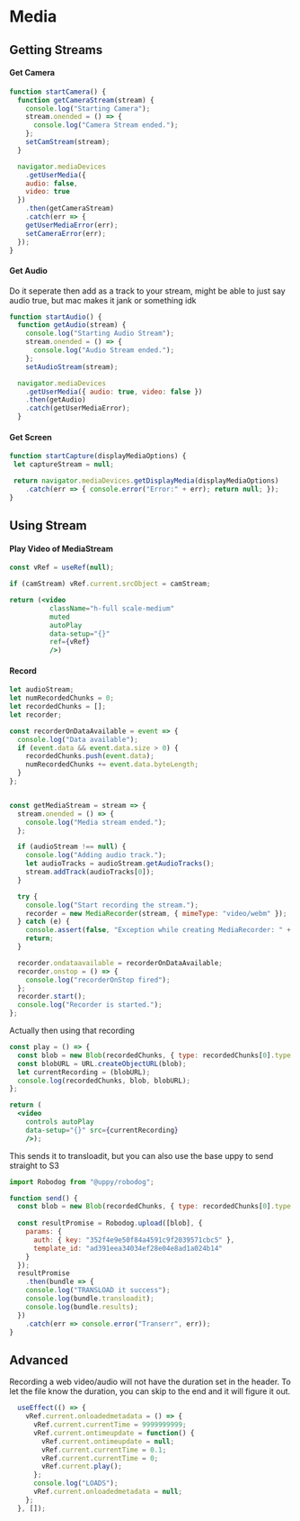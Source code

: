 # Media

## Getting Streams

#### Get Camera

```javascript
function startCamera() {
  function getCameraStream(stream) {
    console.log("Starting Camera");
    stream.onended = () => {
      console.log("Camera Stream ended.");
    };
    setCamStream(stream);
  }

  navigator.mediaDevices
    .getUserMedia({
    audio: false,
    video: true
  })
    .then(getCameraStream)
    .catch(err => {
    getUserMediaError(err);
    setCameraError(err);
  });
}
```

#### Get Audio

Do it seperate then add as a track to your stream, might be able to just say audio true, but mac makes it jank or something idk

```javascript
function startAudio() {
  function getAudio(stream) {
    console.log("Starting Audio Stream");
    stream.onended = () => {
      console.log("Audio Stream ended.");
    };
    setAudioStream(stream);

  navigator.mediaDevices
    .getUserMedia({ audio: true, video: false })
    .then(getAudio)
    .catch(getUserMediaError);
  }
```

#### Get Screen

```js
function startCapture(displayMediaOptions) {
 let captureStream = null;

 return navigator.mediaDevices.getDisplayMedia(displayMediaOptions)
    .catch(err => { console.error("Error:" + err); return null; });
}
```



## Using Stream

#### Play Video of MediaStream

```jsx
const vRef = useRef(null);

if (camStream) vRef.current.srcObject = camStream;

return (<video
          className="h-full scale-medium"
          muted
          autoPlay
          data-setup="{}"
          ref={vRef}
          />)
```

#### Record

```javascript
let audioStream;
let numRecordedChunks = 0;
let recordedChunks = [];
let recorder;

const recorderOnDataAvailable = event => {
  console.log("Data available");
  if (event.data && event.data.size > 0) {
    recordedChunks.push(event.data);
    numRecordedChunks += event.data.byteLength;
  }
};


const getMediaStream = stream => {
  stream.onended = () => {
    console.log("Media stream ended.");
  };

  if (audioStream !== null) {
    console.log("Adding audio track.");
    let audioTracks = audioStream.getAudioTracks();
    stream.addTrack(audioTracks[0]);
  }

  try {
    console.log("Start recording the stream.");
    recorder = new MediaRecorder(stream, { mimeType: "video/webm" });
  } catch (e) {
    console.assert(false, "Exception while creating MediaRecorder: " + e);
    return;
  }

  recorder.ondataavailable = recorderOnDataAvailable;
  recorder.onstop = () => {
    console.log("recorderOnStop fired");
  };
  recorder.start();
  console.log("Recorder is started.");
};
```

Actually then using that recording

```jsx
const play = () => {
  const blob = new Blob(recordedChunks, { type: recordedChunks[0].type });
  const blobURL = URL.createObjectURL(blob);
  let currentRecording = (blobURL);
  console.log(recordedChunks, blob, blobURL);
};

return (
  <video 
  	controls autoPlay 
  	data-setup="{}" src={currentRecording} 
	/>);
```

This sends it to transloadit, but you can also use the base uppy to send straight to S3

```javascript
import Robodog from "@uppy/robodog";

function send() {
  const blob = new Blob(recordedChunks, { type: recordedChunks[0].type });
	
  const resultPromise = Robodog.upload([blob], {
    params: {
      auth: { key: "352f4e9e50f84a4591c9f2039571cbc5" },
      template_id: "ad391eea34034ef28e04e8ad1a024b14"
    }
  });
  resultPromise
    .then(bundle => {
    console.log("TRANSLOAD it success");
    console.log(bundle.transloadit);
    console.log(bundle.results); 
  })
    .catch(err => console.error("Transerr", err));
}
```

## Advanced

Recording a web video/audio will not have the duration set in the header. To let the file know the duration, you can skip to the end and it will figure it out.

```js
  useEffect(() => {
    vRef.current.onloadedmetadata = () => {
      vRef.current.currentTime = 9999999999;
      vRef.current.ontimeupdate = function() {
        vRef.current.ontimeupdate = null;
        vRef.current.currentTime = 0.1;
        vRef.current.currentTime = 0;
        vRef.current.play();
      };
      console.log("LOADS");
      vRef.current.onloadedmetadata = null;
    };
  }, []);
```

